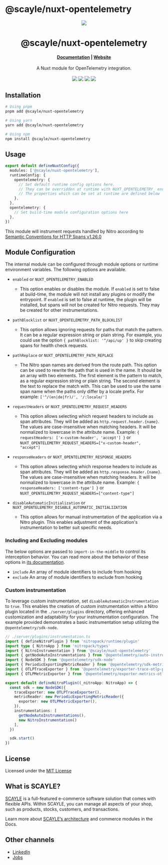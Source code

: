 # @scayle/nuxt-opentelemetry

<div align="center">
  <img src="https://cdn-prod.scayle.com/public/media/general/SCAYLE-Commerce-Engine-header.png" />
</div>

<div align="center">
  <h1>@scayle/nuxt-opentelemetry</h1>
</div>

<div align="center">
  <h4><a href="https://scayle.dev/en/core-documentation/storefront-guide/storefront-application/integrations/open-telemetry">Documentation</a> | <a href="https://www.scayle.com/">Website</a></h4>
</div>

<div align="center">
  A Nuxt module for OpenTelemetry integration.
</div>
<br/>
<div align="center">
  <a href="https://www.npmjs.com/package/@scayle/nuxt-opentelemetry"><img src="https://img.shields.io/npm/v/@scayle/nuxt-opentelemetry/latest.svg?style=flat&colorB=007ec6" /></a>
  <a href="https://www.npmjs.com/package/@scayle/nuxt-opentelemetry"><img src="https://img.shields.io/npm/dm/@scayle/nuxt-opentelemetry.svg?style=flat&colorB=007ec6" /></a>
  <a href="https://www.npmjs.com/package/@scayle/nuxt-opentelemetry"><img src="https://img.shields.io/badge/license-MIT-blue.svg" /></a>
  <a href="https://nuxt.com"><img src="https://img.shields.io/badge/Nuxt-18181B?logo=nuxt.js" /></a>
</div>

## Installation

```bash
# Using pnpm
pnpm add @scayle/nuxt-opentelemetry

# Using yarn
yarn add @scayle/nuxt-opentelemetry

# Using npm
npm install @scayle/nuxt-opentelemetry
```

## Usage

```ts
export default defineNuxtConfig({
  modules: ['@scayle/nuxt-opentelemetry'],
  runtimeConfig: {
    opentelemetry: {
      // Set default runtime config options here.
      // They can be overridden at runtime with NUXT_OPENTELEMETRY_ environment variables
      // The properties which can be set at runtime are defined below
    },
  },
  opentelemetry: {
    // Set build-time module configuration options here
  },
})
```

This module will instrument requests handled by Nitro according to [Semantic Conventions for HTTP Spans v1.26.0](https://github.com/open-telemetry/semantic-conventions/blob/v1.26.0/docs/http/http-spans.md#http-server)

## Module Configuration

The internal module can be configured through module options or runtime environment variables. The following options are available.

- `enabled` or `NUXT_OPENTELEMETRY_ENABLED`
  - This option enables or disables the module.
    If `enabled` is set to false at build-time, the module will not install any plugins or modify the entrypoint.
    If `enabled` is set to false at runtime, the plugin will be installed, but spans will not be created for Nitro requests. They may be created for other instrumentations.

- `pathBlocklist` or `NUXT_OPENTELEMETRY_PATH_BLOCKLIST`
  - This option allows ignoring requests for paths that match the pattern.
    It can be a regular expression string or plain string. For example,
    you could use the option `{ pathBlocklist: '^/api/up' }` to skip creating spans for health check requests.

- `pathReplace` or `NUXT_OPENTELEMETRY_PATH_REPLACE`
  - The Nitro span names are derived from the route path.
    This option can be used to rewrite the path that is used in the name.
    It should be an array with two elements.
    The first element is the pattern to match, as a regular expression string or plain string.
    The second element is the text to replace the match with.
    This can be used to use the same span name when the paths only differ by a locale prefix.
    For example: `['^/(en|de|fr)/', '/:locale/']`

- `requestHeaders` or `NUXT_OPENTELEMETRY_REQUEST_HEADERS`
  - This option allows selecting which request headers to include as span attributes. They will be added as `http.request.header.{name}`. The values are case-insensitive when matching headers. It will be normalized to lowercase in the attribute name. Example: `{ requestHeaders: ['x-custom-header', 'accept'] }` or `NUXT_OPENTELEMETRY_REQUEST_HEADERS=["x-custom-header", "accept"]`

- `responseHeaders` or `NUXT_OPENTELEMETRY_RESPONSE_HEADERS`
  - This option allows selecting which response headers to include as span attributes. They will be added as `http.response.header.{name}`. The values are case-insensitive when matching headers. It will be normalized to lowercase in the attribute name. Example: `{ responseHeaders: ['content-type'] }` or `NUXT_OPENTELEMETRY_REQUEST_HEADERS=["content-type"]`

- `disableAutomaticInitialization` or `NUXT_OPENTELEMETRY_DISABLE_AUTOMATIC_INITIALIZATION`
  - This option allows for manual instrumentation of the application via a Nitro plugin. This enables adjustment of the application's instrumentation to better suit specific needs.

### Including and Excluding modules

The below options are passed to `import-in-the-middle` to control its interception behavior.
You can read more about the behavior of these options in [its documentation](https://github.com/nodejs/import-in-the-middle?tab=readme-ov-file#only-intercepting-hooked-modules).

- `include` An array of module identifiers to include from hooking
- `exclude` An array of module identifiers to exclude from hooking

### Custom instrumentation

To leverage custom instrumentation, set `disableAutomaticInstrumentation` to `true`. This enables the creation of custom instrumentation within a Nitro plugin located in the `./server/plugins` directory, offering enhanced customization and adaptability for your instrumentation configuration. The example provided demonstrates a basic instrumentation setup utilizing the `@opentelemetry/sdk-node`.

```ts
// ./server/plugins/instrumentation.ts
import { defineNitroPlugin } from 'nitropack/runtime/plugin'
import type { NitroApp } from 'nitropack/types'
import { NitroInstrumentation } from '@scayle/nuxt-opentelemetry'
import { getNodeAutoInstrumentations } from '@opentelemetry/auto-instrumentations-node'
import { NodeSDK } from '@opentelemetry/sdk-node'
import { PeriodicExportingMetricReader } from '@opentelemetry/sdk-metrics'
import { OTLPTraceExporter } from '@opentelemetry/exporter-trace-otlp-proto'
import { OTLPMetricExporter } from '@opentelemetry/exporter-metrics-otlp-proto'

export default defineNitroPlugin((_nitroApp: NitroApp) => {
  const sdk = new NodeSDK({
    traceExporter: new OTLPTraceExporter(),
    metricReader: new PeriodicExportingMetricReader({
      exporter: new OTLPMetricExporter(),
    }),
    instrumentations: [
      getNodeAutoInstrumentations(),
      new NitroInstrumentation()
    ],
  })

  sdk.start()
})
```

## License

Licensed under the [MIT License](https://opensource.org/license/mit/)

## What is SCAYLE?

[SCAYLE](https://scayle.com) is a full-featured e-commerce software solution that comes with flexible APIs.
Within SCAYLE, you can manage all aspects of your shop, such as products, stocks, customers, and transactions.

Learn more about [SCAYLE’s architecture](https://scayle.dev/en/core-documentation/welcome-to-scayle/getting-started) and commerce modules in the Docs.

## Other channels

- [LinkedIn](https://www.linkedin.com/company/scaylecommerce/)
- [Jobs](https://careers.smartrecruiters.com/ABOUTYOUGmbH/scayle)

<!-- Badges -->

[npm-version-src]: https://img.shields.io/npm/v/@scayle/nuxt-opentelemetry/latest.svg?style=flat&colorA=18181B&colorB=28CF8D
[npm-version-href]: https://npmjs.com/package/@scayle/nuxt-opentelemetry
[npm-downloads-src]: https://img.shields.io/npm/dm/@scayle/nuxt-opentelemetry.svg?style=flat&colorA=18181B&colorB=28CF8D
[npm-downloads-href]: https://npmjs.com/package/@scayle/nuxt-opentelemetry
[license-src]: https://img.shields.io/npm/l/@scayle/nuxt-opentelemetry.svg?style=flat&colorA=18181B&colorB=28CF8D
[license-href]: https://npmjs.com/package/@scayle/nuxt-opentelemetry
